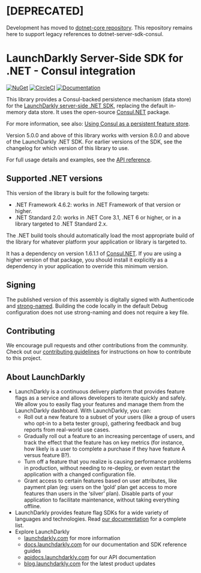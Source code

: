 # [DEPRECATED]

Development has moved to [dotnet-core repository](https://github.com/launchdarkly/dotnet-core/tree/main/pkgs/dotnet-server-sdk-consul). This repository remains here to support legacy references to dotnet-server-sdk-consul.

# LaunchDarkly Server-Side SDK for .NET - Consul integration

[![NuGet](https://img.shields.io/nuget/v/LaunchDarkly.ServerSdk.Consul.svg?style=flat-square)](https://www.nuget.org/packages/LaunchDarkly.ServerSdk.Consul/)
[![CircleCI](https://circleci.com/gh/launchdarkly/dotnet-server-sdk-consul.svg?style=shield)](https://circleci.com/gh/launchdarkly/dotnet-server-sdk-consul)
[![Documentation](https://img.shields.io/static/v1?label=GitHub+Pages&message=API+reference&color=00add8)](https://launchdarkly.github.io/dotnet-server-sdk-consul)

This library provides a Consul-backed persistence mechanism (data store) for the [LaunchDarkly server-side .NET SDK](https://github.com/launchdarkly/dotnet-server-sdk), replacing the default in-memory data store. It uses the open-source [Consul.NET](https://www.nuget.org/packages/Consul) package.

For more information, see also: [Using Consul as a persistent feature store](https://docs.launchdarkly.com/sdk/features/storing-data/consul#net-server-side).

Version 5.0.0 and above of this library works with version 8.0.0 and above of the LaunchDarkly .NET SDK. For earlier versions of the SDK, see the changelog for which version of this library to use.

For full usage details and examples, see the [API reference](launchdarkly.github.io/dotnet-server-sdk-consul).

## Supported .NET versions

This version of the library is built for the following targets:

* .NET Framework 4.6.2: works in .NET Framework of that version or higher.
* .NET Standard 2.0: works in .NET Core 3.1, .NET 6 or higher, or in a library targeted to .NET Standard 2.x.

The .NET build tools should automatically load the most appropriate build of the library for whatever platform your application or library is targeted to.

It has a dependency on version 1.6.1.1 of [Consul.NET](https://www.nuget.org/packages/Consul). If you are using a higher version of that package, you should install it explicitly as a dependency in your application to override this minimum version.

## Signing

The published version of this assembly is digitally signed with Authenticode and [strong-named](https://docs.microsoft.com/en-us/dotnet/framework/app-domains/strong-named-assemblies). Building the code locally in the default Debug configuration does not use strong-naming and does not require a key file.

## Contributing

We encourage pull requests and other contributions from the community. Check out our [contributing guidelines](CONTRIBUTING.md) for instructions on how to contribute to this project.

## About LaunchDarkly
 
* LaunchDarkly is a continuous delivery platform that provides feature flags as a service and allows developers to iterate quickly and safely. We allow you to easily flag your features and manage them from the LaunchDarkly dashboard.  With LaunchDarkly, you can:
    * Roll out a new feature to a subset of your users (like a group of users who opt-in to a beta tester group), gathering feedback and bug reports from real-world use cases.
    * Gradually roll out a feature to an increasing percentage of users, and track the effect that the feature has on key metrics (for instance, how likely is a user to complete a purchase if they have feature A versus feature B?).
    * Turn off a feature that you realize is causing performance problems in production, without needing to re-deploy, or even restart the application with a changed configuration file.
    * Grant access to certain features based on user attributes, like payment plan (eg: users on the ‘gold’ plan get access to more features than users in the ‘silver’ plan). Disable parts of your application to facilitate maintenance, without taking everything offline.
* LaunchDarkly provides feature flag SDKs for a wide variety of languages and technologies. Read [our documentation](https://docs.launchdarkly.com/sdk) for a complete list.
* Explore LaunchDarkly
    * [launchdarkly.com](https://www.launchdarkly.com/ "LaunchDarkly Main Website") for more information
    * [docs.launchdarkly.com](https://docs.launchdarkly.com/  "LaunchDarkly Documentation") for our documentation and SDK reference guides
    * [apidocs.launchdarkly.com](https://apidocs.launchdarkly.com/  "LaunchDarkly API Documentation") for our API documentation
    * [blog.launchdarkly.com](https://blog.launchdarkly.com/  "LaunchDarkly Blog Documentation") for the latest product updates

